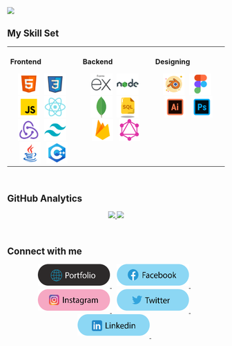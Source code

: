<img src="https://github.com/ritik307/ritik307/blob/main/images/newbg(1).png" />

<br/>

## My Skill Set  
<table><tr><td valign="top" width="33%">

### Frontend  
<div align="center">  
<img src="https://github.com/MoizHaider/MoizHaider/blob/main/icons8-html5-144.png" alt="HTM5" height="50" />&nbsp;&nbsp;
<img src="https://github.com/MoizHaider/MoizHaider/blob/main/icons8-css3-100.png" alt="Css3" height="50" />&nbsp;&nbsp;
<img src="https://github.com/MoizHaider/MoizHaider/blob/main/icons8-javascript-144.png" alt="JavaScript" height="50" />&nbsp;&nbsp;
<img src="https://github.com/MoizHaider/MoizHaider/blob/main/icons8-react-js-144.png" alt="React" height="50" />&nbsp;&nbsp;
<img src="https://github.com/MoizHaider/MoizHaider/blob/main/icons8-redux-144.png" alt="Redux" height="50" />&nbsp;&nbsp;
<img src="https://github.com/MoizHaider/MoizHaider/blob/main/icons8-tailwindcss-144.png" alt="Tailwindcss" height="50" />&nbsp;&nbsp;
<img src="https://github.com/MoizHaider/MoizHaider/blob/main/icons8-java-144.png" alt="Java" height="50" />&nbsp;&nbsp;
<img src="https://github.com/MoizHaider/MoizHaider/blob/main/icons8-c-144.png" alt="C++" height="50" />  
</div>

</td><td valign="top" width="33%">


### Backend  
<div align="center">  
<img src="https://github.com/MoizHaider/MoizHaider/blob/main/icons8-express-js-144.png" alt="Express" height="50" />&nbsp;&nbsp;
<img src="https://github.com/MoizHaider/MoizHaider/blob/main/icons8-nodejs-144.png" alt="Node.js" height="50" />&nbsp;&nbsp;
<img src="https://github.com/MoizHaider/MoizHaider/blob/main/icons8-mongodb-a-cross-platform-document-oriented-database-program-96.png" alt="Mongodb" height="50" />&nbsp;&nbsp;
<img src="https://github.com/MoizHaider/MoizHaider/blob/main/icons8-sql-64.png" alt="SQL" height="50" />&nbsp;&nbsp;
<img src="https://github.com/MoizHaider/MoizHaider/blob/main/icons8-firebase-144.png" alt="Firebase" height="50" />&nbsp;&nbsp;
<img src="https://github.com/MoizHaider/MoizHaider/blob/main/icons8-graphql-an-open-source-data-query-and-manipulation-language-for-api-96.png" alt="Graphql" height="50" />  
</div>

</td><td valign="top" width="33%">

### Designing  
<div align="center">  
<img src="https://github.com/MoizHaider/MoizHaider/blob/main/icons8-blender-100.png" alt="Blender" height="50" />&nbsp;&nbsp;
<img src="https://github.com/MoizHaider/MoizHaider/blob/main/icons8-figma-144.png" alt="Figma" height="50" />&nbsp;&nbsp;
<img src="https://github.com/MoizHaider/MoizHaider/blob/main/icons8-illustrator-144.png" alt="Illustrator" height="50" />&nbsp;&nbsp;
<img src="https://github.com/MoizHaider/MoizHaider/blob/main/icons8-photoshop-144.png" alt="Photoshop" height="50" />  
</div>

</td></tr></table>  

<br/>  

## GitHub Analytics

<p align="center">
<a href="https://github.com/MoizHaider">
  <img height="180em" src="https://github-readme-stats-eight-theta.vercel.app/api?username=MoizHaider&show_icons=true&theme=algolia&include_all_commits=true&count_private=true"/>
  <img height="180em" src="https://github-readme-stats.vercel.app/api/top-langs?username=MoizHaider&layout=compact&theme=algolia&include_all_commits=true&count_private=true&langs_count=8"/>
</a>
</p> 

<br/>

## Connect with me  
<div align="center">
<a href="https://github.com/c9s" target="_blank">
<img src="https://github.com/MoizHaider/MoizHaider/blob/main/socialLinks/portfolio.png" width = "167px" height = "50px" alt=Portfolio style="margin-bottom: 5px;" />
</a>&nbsp;&nbsp;
<a href="https://twitter.com/c9s" target="_blank">
<img src="https://github.com/MoizHaider/MoizHaider/blob/main/socialLinks/facebook.png" width = "167px" height = "50px"  alt=Facebook style="margin-bottom: 5px;" />
</a>&nbsp;&nbsp;
<a href="https://dev.to/c9s" target="_blank">
<img src="https://github.com/MoizHaider/MoizHaider/blob/main/socialLinks/instagram.png" width = "167px" height = "50px"  alt=Instagram style="margin-bottom: 5px;" />
</a>&nbsp;&nbsp;
<a href="https://linkedin.com/in/lin-yo-an-51318026" target="_blank">
<img src="https://github.com/MoizHaider/MoizHaider/blob/main/socialLinks/twitter.png" width = "167px" height = "50px"  alt=Twitter style="margin-bottom: 5px;" />
</a>&nbsp;&nbsp;
<a href="https://www.facebook.com/yoan.lin" target="_blank">
<img src="https://github.com/MoizHaider/MoizHaider/blob/main/socialLinks/linkedin.png" width = "167px" height = "50px"  alt=linkedin style="margin-bottom: 5px;" />
</a>&nbsp;&nbsp;
</div>  

<br/>
